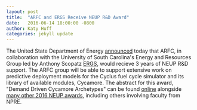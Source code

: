 ```yaml
---
layout: post
title:  "ARFC and ERGS Receive NEUP R&D Award"
date:   2016-06-14 18:00:00 -0800
author: Katy Huff
categories: jekyll update
---
```


The United State Department of Energy [announced](https://neup.inl.gov/Lists/Headlines/AnnouncementDispForm.aspx?ID=134) today that ARFC, in collaboration with the University of South Carolina's Energy and Resources Group led by Anthony Scopatz 
[ERGS](http://www.ergs.sc.edu/), would recieve 3 years of NEUP R&D support. The 
ARFC group will be able to support extensive work on predictive deployment 
models for the Cyclus fuel cycle simulator and its library of available 
modules, Cycamore. The abstract for this award, 
"Demand Driven Cycamore Archetypes" can be 
found 
[online](https://neup.inl.gov/FY16%20Abstracts/Research%20and%20Development/CFA-16-10512_TechnicalAbstract_2016CFATechnicalAbstract10512.pdf)
alongside 
[many other 2016 NEUP awards](https://neup.inl.gov/SitePages/FY16%20RandD%20Awards.aspx), 
including others involving faculty from NPRE.

